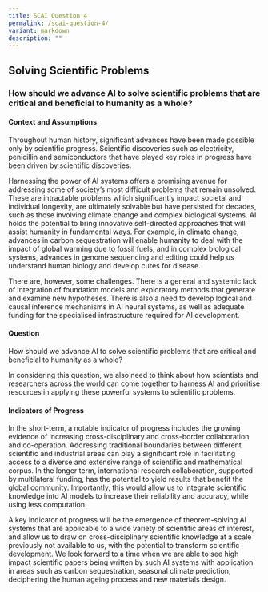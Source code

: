 ```yaml
---
title: SCAI Question 4
permalink: /scai-question-4/
variant: markdown
description: ""
---
```

## Solving Scientific Problems

### How should we advance AI to solve scientific problems that are critical and beneficial to humanity as a whole?

#### Context and Assumptions

Throughout human history, significant advances have been made possible only by scientific progress. Scientific discoveries such as electricity, penicillin and semiconductors that have played key roles in progress have been driven by scientific discoveries.

Harnessing the power of AI systems offers a promising avenue for addressing some of society’s most difficult problems that remain unsolved. These are intractable problems which significantly impact societal and individual longevity, are ultimately solvable but have persisted for decades, such as those involving climate change and complex biological systems. AI holds the potential to bring innovative self-directed approaches that will assist humanity in fundamental ways. For example, in climate change, advances in carbon sequestration will enable humanity to deal with the impact of global warming due to fossil fuels, and in complex biological systems, advances in genome sequencing and editing could help us understand human biology and develop cures for disease.

There are, however, some challenges. There is a general and systemic lack of integration of foundation models and exploratory methods that generate and examine new hypotheses. There is also a need to develop logical and causal inference mechanisms in AI neural systems, as well as adequate funding for the specialised infrastructure required for AI development.

#### Question

How should we advance AI to solve scientific problems that are critical and beneficial to humanity as a whole? 

In considering this question, we also need to think about how scientists and researchers across the world can come together to harness AI and prioritise resources in applying these powerful systems to scientific problems. 

#### Indicators of Progress

In the short-term, a notable indicator of progress includes the growing evidence of increasing cross-disciplinary and cross-border collaboration and co-operation. Addressing traditional boundaries between different scientific and industrial areas can play a significant role in facilitating access to a diverse and extensive range of scientific and mathematical corpus. In the longer term, international research collaboration, supported by multilateral funding, has the potential to yield results that benefit the global community. Importantly, this would allow us to integrate scientific knowledge into AI models to increase their reliability and accuracy, while using less computation. 

A key indicator of progress will be the emergence of theorem-solving AI systems that are applicable to a wide variety of scientific areas of interest, and allow us to draw on cross-disciplinary scientific knowledge at a scale previously not available to us, with the potential to transform scientific development. We look forward to a time when we are able to see high impact scientific papers being written by such AI systems with application in areas such as carbon sequestration, seasonal climate prediction, deciphering the human ageing process and new materials design.